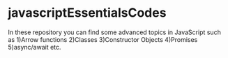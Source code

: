 # javascriptEssentialsCodes
In these repository you can find some advanced topics in JavaScript
such as
1)Arrow functions
2)Classes
3)Constructor Objects
4)Promises
5)async/await etc.


